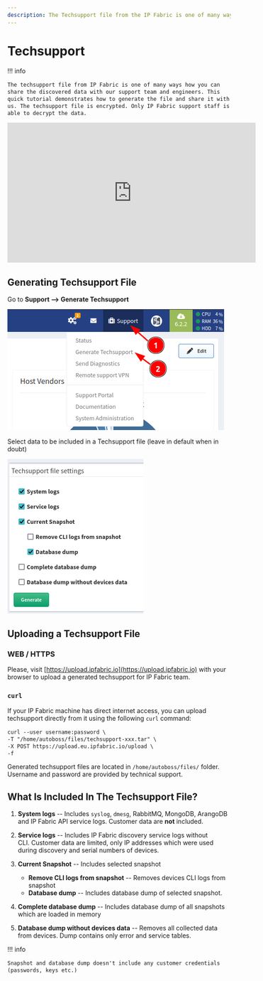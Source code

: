 ```yaml
---
description: The Techsupport file from the IP Fabric is one of many ways how you can share the discovered data with our support team and engineers.
---
```


# Techsupport

!!! info

    The techsupport file from IP Fabric is one of many ways how you can
    share the discovered data with our support team and engineers. This
    quick tutorial demonstrates how to generate the file and share it with
    us. The techsupport file is encrypted. Only IP Fabric support staff is
    able to decrypt the data.

<iframe width="560" height="315" src="https://www.youtube-nocookie.com/embed/SJZAzYAuXrE" title="YouTube video player" frameborder="0" allow="accelerometer; autoplay; clipboard-write; encrypted-media; gyroscope; picture-in-picture" allowfullscreen></iframe>

## Generating Techsupport File

Go to **Support --> Generate Techsupport**

![Generate techsupport](techsupport/generate.png)

Select data to be included in a Techsupport file (leave in default when in doubt)

![Configure techsupport](techsupport/config.png)

## Uploading a Techsupport File

### WEB / HTTPS

Please, visit [https://upload.ipfabric.io](https://upload.ipfabric.io) with
your browser to upload a generated techsupport for IP Fabric team.

### `curl`

If your IP Fabric machine has direct internet access, you can upload techsupport
directly from it using the following `curl` command:

```shell
curl --user username:password \
-T "/home/autoboss/files/techsupport-xxx.tar" \
-X POST https://upload.eu.ipfabric.io/upload \
-f
```

Generated techsupport files are located in `/home/autoboss/files/` folder. Username and password are provided by technical support.

## What Is Included In The Techsupport File?

1. **System logs** -- Includes `syslog`, `dmesg`, RabbitMQ, MongoDB, ArangoDB and IP Fabric API service logs. Customer data are **not** included.
2. **Service logs** -- Includes IP Fabric discovery service logs without CLI. Customer data are limited, only IP addresses which were used during discovery and serial numbers of devices.
3. **Current Snapshot** -- Includes selected snapshot

   - **Remove CLI logs from snapshot** -- Removes devices CLI logs from snapshot
   - **Database dump** -- Includes database dump of selected snapshot.

4. **Complete database dump** -- Includes database dump of all snapshots which are loaded in memory
5. **Database dump without devices data** -- Removes all collected data from devices. Dump contains only error and service tables.

!!! info

    Snapshot and database dump doesn't include any customer credentials (passwords, keys etc.)
